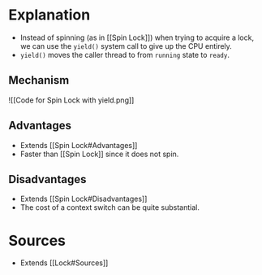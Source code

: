 # Explanation
- Instead of spinning (as in [[Spin Lock]]) when trying to acquire a lock, we can use the `yield()` system call to give up the CPU entirely.
- `yield()` moves the caller thread to from `running` state to `ready`.

## Mechanism
![[Code for Spin Lock with yield.png]]

## Advantages
- Extends [[Spin Lock#Advantages]]
- Faster than [[Spin Lock]] since it does not spin.

## Disadvantages
- Extends [[Spin Lock#Disadvantages]]
- The cost of a context switch can be quite substantial.

# Sources
- Extends [[Lock#Sources]]